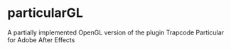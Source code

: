 # particularGL
A partially implemented OpenGL version of the plugin Trapcode Particular for Adobe After Effects 
